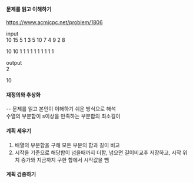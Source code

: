 #### 문제를 읽고 이해하기
https://www.acmicpc.net/problem/1806

input</br>
10 15
5 1 3 5 10 7 4 9 2 8

10 10
1 1 1 1 1 1 1 1 1 1

output</br>
2

10

#### 재정의와 추상화<br>
-- 문제를 읽고 본인이 이해하기 쉬운 방식으로 해석<br>
수열의 부분합이 s이상을 만족하는 부분합의 최소길이

#### 계획 세우기<br>
1. 배열의 부분합을 구해 모든 부분의 합과 길이 비교
2. 시작을 기준으로 해당합이 넘을때까지 더함, 넘으면 길이비교후 저장하고, 시작 위치 증가와 지금까지 구한 합에서 시작값을 뺌

#### 계획 검증하기
